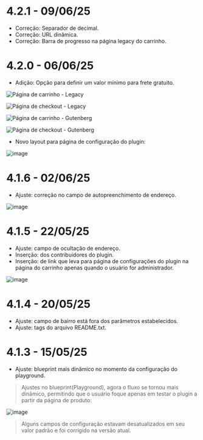 # 4.2.1 - 09/06/25
* Correção: Separador de decimal.
* Correção: URL dinâmica.
* Correção: Barra de progresso na página legacy do carrinho.

# 4.2.0 - 06/06/25
* Adição: Opção para definir um valor mínimo para frete gratuito.

![Página de carrinho - Legacy](https://github.com/user-attachments/assets/60804b1f-6316-4727-a140-a97f84f1e2c7)

![Página de checkout - Legacy](https://github.com/user-attachments/assets/8a2507d3-20ad-4f5c-b5e6-28f237fa5ad0)

![Página de carrinho - Gutenberg](https://github.com/user-attachments/assets/018a1cce-2e7a-4d8a-a3f5-34844332dacb)

![Página de checkout - Gutenberg](https://github.com/user-attachments/assets/20afcdb5-ddf2-42f8-b19c-59d46e71f756)

- Novo layout para página de configuração do plugin:

![image](https://github.com/user-attachments/assets/d7494318-78f5-4bc6-9d59-832113f3a3a5)

# 4.1.6 - 02/06/25
* Ajuste: correção no campo de autopreenchimento de endereço.

![image](https://github.com/user-attachments/assets/095e3cef-3546-4418-a1dc-c59aa0844bde)

# 4.1.5 - 22/05/25
* Ajuste: campo de ocultação de endereço.
* Inserção: dos contribuidores do plugin.
* Inserção: de link que leva para página de configurações do plugin na página do carrinho apenas quando o usuário for administrador.

![image](https://github.com/user-attachments/assets/8c5b6e61-a87d-491f-9b4c-8a6712f20bba)

# 4.1.4 - 20/05/25
* Ajuste: campo de bairro está fora dos parâmetros estabelecidos.
* Ajuste: tags do arquivo README.txt.

# 4.1.3 - 15/05/25
* Ajuste: blueprint mais dinâmico no momento da configuração do playground.

> Ajustes no blueprint(Playground), agora o fluxo se tornou mais dinâmico, permitindo que o usuário foque apenas em testar o plugin a partir da página de produto:

![image](https://github.com/user-attachments/assets/17fe8dff-2083-4324-8a7b-98504e286056)

> Alguns campos de configuração estavam desatualizados em seu valor padrão e foi corrigido na versão atual.